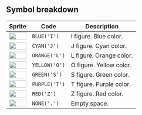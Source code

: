 <meta charset="UTF-8">

## Symbol breakdown
| Sprite | Code | Description |
| -------- | -------- | -------- |
|<img src="/codenjoy-contest/resources/tetris/sprite/blue.png" style="height:100%;" /> | `BLUE('I')` | I figure. Blue color. | 
|<img src="/codenjoy-contest/resources/tetris/sprite/cyan.png" style="height:100%;" /> | `CYAN('J')` | J figure. Cyan color. | 
|<img src="/codenjoy-contest/resources/tetris/sprite/orange.png" style="height:100%;" /> | `ORANGE('L')` | L figure. Orange color. | 
|<img src="/codenjoy-contest/resources/tetris/sprite/yellow.png" style="height:100%;" /> | `YELLOW('O')` | O figure. Yellow color. | 
|<img src="/codenjoy-contest/resources/tetris/sprite/green.png" style="height:100%;" /> | `GREEN('S')` | S figure. Green color. | 
|<img src="/codenjoy-contest/resources/tetris/sprite/purple.png" style="height:100%;" /> | `PURPLE('T')` | T figure. Purple color. | 
|<img src="/codenjoy-contest/resources/tetris/sprite/red.png" style="height:100%;" /> | `RED('Z')` | Z figure. Red color. | 
|<img src="/codenjoy-contest/resources/tetris/sprite/none.png" style="height:100%;" /> | `NONE('.')` | Empty space. | 
